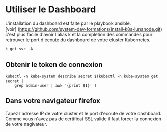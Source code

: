 # Utiliser le Dashboard
L'installation du dashboard est faite par le playbook ansible.  
[voir] (https://github.com/system-dev-formations/install-k8s-lunanode.git)  
c'est plus facile d'avoir l'alias k et la completion des commandes pour retrouver le port d'ecoute 
du dashboard de votre cluster Kubernetes. 

```k get svc -A```


## Obtenir le token de connexion 
```shell script
kubectl -n kube-system describe secret $(kubectl -n kube-system get secret |
    grep admin-user | awk '{print $1}' )
```
## Dans votre navigateur firefox 
Tapez l'adresse IP de votre cluster et le port d'ecoute de votre dashboard.   
Comme vous n'avez pas de certificat SSL valide il faut forcer la connexion de votre nagivateur.


